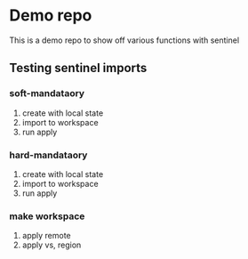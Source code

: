 # Demo repo

This is a demo repo to show off various functions with sentinel


## Testing sentinel imports

### soft-mandataory

1. create with local state
2. import to workspace
3. run apply



### hard-mandataory

1. create with local state
2. import to workspace
3. run apply

### make workspace

1. apply remote
2. apply vs, region